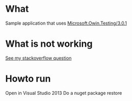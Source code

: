 # What
Sample application that uses [Microsoft.Owin.Testing/3.0.1](https://www.nuget.org/packages/Microsoft.Owin.Testing/3.0.1)

# What is not working
[See my stackoverflow question](http://stackoverflow.com/questions/33350871/owin-testing-self-hosting-not-registering-web-api-routes-when-using-di)

# Howto run
Open in Visual Studio 2013
Do a nuget package restore